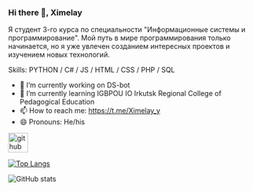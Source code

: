 ### Hi there 👋, Ximelay
Я студент 3-го курса по специальности "Информационные системы и программирование". Мой путь в мире программирования только начинается, но я уже увлечен созданием интересных проектов и изучением новых технологий.

Skills: PYTHON / C# / JS / HTML / CSS / PHP / SQL

- 🔭 I’m currently working on DS-bot 
- 🌱 I’m currently learning IGBPOU IO Irkutsk Regional College of Pedagogical Education 
- 📫 How to reach me: https://t.me/Ximelay_y 
- 😄 Pronouns: He/his 


[<img src='https://cdn.jsdelivr.net/npm/simple-icons@3.0.1/icons/github.svg' alt='github' height='40'>](https://github.com/Ximelay)  

[![Top Langs](https://github-readme-stats.vercel.app/api/top-langs/?username=Ximelay)](https://github.com/anuraghazra/github-readme-stats)

![GitHub stats](https://github-readme-stats.vercel.app/api?username=Ximelay&show_icons=true)  


